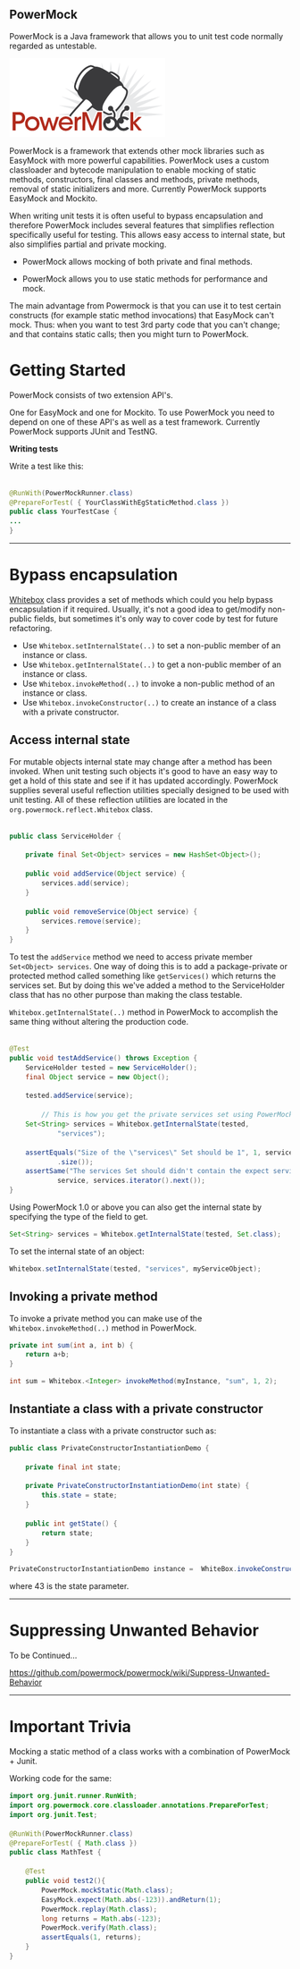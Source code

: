 PowerMock
---

PowerMock is a Java framework that allows you to unit test code normally regarded as untestable.

![powermock.png](./images/powermock.png)

PowerMock is a framework that extends other mock libraries such as EasyMock with more powerful capabilities. PowerMock uses a custom classloader and bytecode manipulation to enable mocking of static methods, constructors, final classes and methods, private methods, removal of static initializers and more. Currently PowerMock supports EasyMock and Mockito.

When writing unit tests it is often useful to bypass encapsulation and therefore PowerMock includes several features that simplifies reflection specifically useful for testing. This allows easy access to internal state, but also simplifies partial and private mocking.

- PowerMock allows mocking of both private and final methods.

- PowerMock allows you to use static methods for performance and mock.

The main advantage from Powermock is that you can use it to test certain constructs (for example static method invocations) that EasyMock can't mock. Thus: when you want to test 3rd party code that you can't change; and that contains static calls; then you might turn to PowerMock.

# Getting Started

PowerMock consists of two extension API's.

One for EasyMock and one for Mockito. To use PowerMock you need to depend on one of these API's as well as a test framework. Currently PowerMock supports JUnit and TestNG. 

**Writing tests**

Write a test like this:

```java

@RunWith(PowerMockRunner.class)
@PrepareForTest( { YourClassWithEgStaticMethod.class })
public class YourTestCase {
...
}
```

---

# Bypass encapsulation

[Whitebox](http://www.javadoc.io/doc/org.powermock/powermock-reflect/1.7.1) class provides a set of methods which could you help bypass encapsulation if it required. Usually, it's not a good idea to get/modify non-public fields, but sometimes it's only way to cover code by test for future refactoring.

- Use `Whitebox.setInternalState(..)` to set a non-public member of an instance or class.
- Use `Whitebox.getInternalState(..)` to get a non-public member of an instance or class.
- Use `Whitebox.invokeMethod(..)` to invoke a non-public method of an instance or class.
- Use `Whitebox.invokeConstructor(..)` to create an instance of a class with a private constructor.


## Access internal state

For mutable objects internal state may change after a method has been invoked. When unit testing such objects it's good to have an easy way to get a hold of this state and see if it has updated accordingly. PowerMock supplies several useful reflection utilities specially designed to be used with unit testing. All of these reflection utilities are located in the `org.powermock.reflect.Whitebox` class.

```java

public class ServiceHolder {

	private final Set<Object> services = new HashSet<Object>();

	public void addService(Object service) {
		services.add(service);
	}

	public void removeService(Object service) {
		services.remove(service);
	}
}
```

To test the `addService` method we need to access private member  `Set<Object> services`. One way of doing this is to add a package-private or protected method called something like `getServices()` which returns the services set. But by doing this we've added a method to the ServiceHolder class that has no other purpose than making the class testable.  

`Whitebox.getInternalState(..)` method in PowerMock to accomplish the same thing without altering the production code.


```java

@Test
public void testAddService() throws Exception {
	ServiceHolder tested = new ServiceHolder();
	final Object service = new Object();

	tested.addService(service);

        // This is how you get the private services set using PowerMock
	Set<String> services = Whitebox.getInternalState(tested,
			"services");

	assertEquals("Size of the \"services\" Set should be 1", 1, services
			.size());
	assertSame("The services Set should didn't contain the expect service",
			service, services.iterator().next());
}

```

Using PowerMock 1.0 or above you can also get the internal state by specifying the type of the field to get.

```java
Set<String> services = Whitebox.getInternalState(tested, Set.class);
```

To set the internal state of an object:

```java
Whitebox.setInternalState(tested, "services", myServiceObject);

```

## Invoking a private method

To invoke a private method you can make use of the `Whitebox.invokeMethod(..)` method in PowerMock.

```java
private int sum(int a, int b) {
	return a+b;
}
```


```java
int sum = Whitebox.<Integer> invokeMethod(myInstance, "sum", 1, 2);
```

## Instantiate a class with a private constructor

To instantiate a class with a private constructor such as:

```java
public class PrivateConstructorInstantiationDemo {

	private final int state;

	private PrivateConstructorInstantiationDemo(int state) {
		this.state = state;
	}

	public int getState() {
		return state;
	}
}
```

```java
PrivateConstructorInstantiationDemo instance =  WhiteBox.invokeConstructor(PrivateConstructorInstantiationDemo.class, 43);
```

where 43 is the state parameter.

---

# Suppressing Unwanted Behavior

To be Continued...

https://github.com/powermock/powermock/wiki/Suppress-Unwanted-Behavior



---

# Important Trivia

Mocking a static method of a class works with a combination of PowerMock + Junit.

Working code for the same:

```java
import org.junit.runner.RunWith;
import org.powermock.core.classloader.annotations.PrepareForTest;
import org.junit.Test;

@RunWith(PowerMockRunner.class)
@PrepareForTest( { Math.class })
public class MathTest {

    @Test
    public void test2(){
        PowerMock.mockStatic(Math.class);
        EasyMock.expect(Math.abs(-123)).andReturn(1);
        PowerMock.replay(Math.class);
        long returns = Math.abs(-123);
        PowerMock.verify(Math.class);
        assertEquals(1, returns);
    }
}
``` 